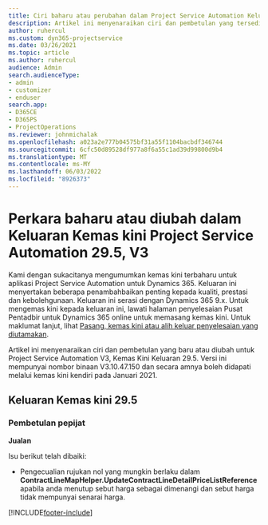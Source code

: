 ```yaml
---
title: Ciri baharu atau perubahan dalam Project Service Automation Keluaran Kemas Kini 29.5 Hotfix, V3
description: Artikel ini menyenaraikan ciri dan pembetulan yang tersedia dalam Keluaran Kemas Kini Automasi Project Service 29.5 Hotfix, V3.
author: ruhercul
ms.custom: dyn365-projectservice
ms.date: 03/26/2021
ms.topic: article
ms.author: ruhercul
audience: Admin
search.audienceType:
- admin
- customizer
- enduser
search.app:
- D365CE
- D365PS
- ProjectOperations
ms.reviewer: johnmichalak
ms.openlocfilehash: a023a2e777b04575bf31a55f1104bacbdf346744
ms.sourcegitcommit: 6cfc50d89528df977a8f6a55c1ad39d99800d9b4
ms.translationtype: MT
ms.contentlocale: ms-MY
ms.lasthandoff: 06/03/2022
ms.locfileid: "8926373"
---
```

# <a name="whats-new-or-changed-in-project-service-automation-update-release-295-v3"></a>Perkara baharu atau diubah dalam Keluaran Kemas kini Project Service Automation 29.5, V3

Kami dengan sukacitanya mengumumkan kemas kini terbaharu untuk aplikasi Project Service Automation untuk Dynamics 365. Keluaran ini menyertakan beberapa penambahbaikan penting kepada kualiti, prestasi dan kebolehgunaan. Keluaran ini serasi dengan Dynamics 365 9.x. Untuk mengemas kini kepada keluaran ini, lawati halaman penyelesaian Pusat Pentadbir untuk Dynamics 365 online untuk memasang kemas kini. Untuk maklumat lanjut, lihat [Pasang, kemas kini atau alih keluar penyelesaian yang diutamakan](/power-platform/admin/install-remove-preferred-solution).

Artikel ini menyenaraikan ciri dan pembetulan yang baru atau diubah untuk Project Service Automation V3, Kemas Kini Keluaran 29.5. Versi ini mempunyai nombor binaan V3.10.47.150 dan secara amnya boleh didapati melalui kemas kini kendiri pada Januari 2021.

## <a name="update-release-295"></a>Keluaran Kemas kini 29.5

### <a name="bug-fixes"></a>Pembetulan pepijat


**Jualan**

Isu berikut telah dibaiki:

- Pengecualian rujukan nol yang mungkin berlaku dalam **ContractLineMapHelper.UpdateContractLineDetailPriceListReference** apabila anda menutup sebut harga sebagai dimenangi dan sebut harga tidak mempunyai senarai harga.


[!INCLUDE[footer-include](../includes/footer-banner.md)]
